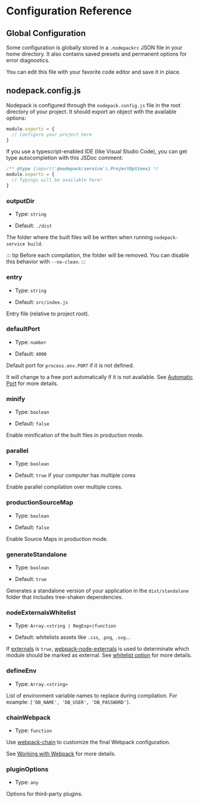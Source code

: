 # Configuration Reference

## Global Configuration

Some configuration is globally stored in a `.nodepackrc` JSON file in your home directory. It also contains saved presets and permanent options for error diagnostics.

You can edit this file with your favorite code editor and save it in place.

## nodepack.config.js

Nodepack is configured through the `nodepack.config.js` file in the root directory of your project. It should export an object with the available options:

```js
module.exports = {
  // Configure your project here
}
```

If you use a typescript-enabled IDE (like Visual Studio Code), you can get type autocompletion with this JSDoc comment:

```js
/** @type {import('@nodepack/service').ProjectOptions} */
module.exports = {
  // Typings will be available here!
}
```

### outputDir

- Type: `string`

- Default: `./dist`

The folder where the built files will be written when running `nodepack-service build`.

::: tip
Before each compilation, the folder will be removed. You can disable this behavior with `--no-clean`.
:::

### entry

- Type: `string`

- Default: `src/index.js`

Entry file (relative to project root).

### defaultPort

- Type: `number`

- Default: `4000`

Default port for `process.env.PORT` if it is not defined.

It will change to a free port automatically if it is not available. See [Automatic Port](../guide/service.md#automatic-port) for more details.

### minify

- Type: `boolean`

- Default: `false`

Enable minification of the built files in production mode.

### parallel

- Type: `boolean`

- Default: `true` if your computer has multiple cores

Enable parallel compilation over multiple cores.

### productionSourceMap

- Type: `boolean`

- Default: `false`

Enable Source Maps in production mode.

### generateStandalone

- Type: `boolean`

- Default: `true`

Generates a standalone version of your application in the `dist/standalone` folder that includes tree-shaken dependencies.

### nodeExternalsWhitelist

- Type: `Array.<string | RegExp>|function`

- Default: whitelists assets like `.css`, `.png`, `.svg`...

If [externals](#externals) is `true`, [webpack-node-externals](https://github.com/liady/webpack-node-externals) is used to determinate which module should be marked as external. See [whitelist option](https://github.com/liady/webpack-node-externals#optionswhitelist-) for more details.

### defineEnv

- Type: `Array.<string>`

List of environment variable names to replace during compilation. For example: `['DB_NAME', 'DB_USER', 'DB_PASSWORD']`.

### chainWebpack

- Type: `function`

Use [webpack-chain](https://github.com/mozilla-neutrino/webpack-chain) to customize the final Webpack configuration.

See [Working with Webpack](../guide/webpack.md) for more details.

### pluginOptions

- Type: `any`

Options for third-party plugins.
